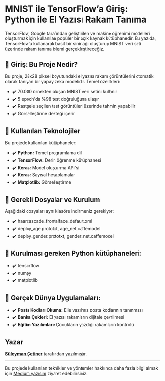 # MNIST ile TensorFlow’a Giriş: Python ile El Yazısı Rakam Tanıma

TensorFlow, Google tarafından geliştirilen ve makine öğrenimi modelleri oluşturmak için kullanılan popüler bir açık kaynak kütüphanedir. Bu yazıda, TensorFlow’u kullanarak basit bir sinir ağı oluşturup MNIST veri seti üzerinde rakam tanıma işlemi gerçekleştireceğiz.


## 🚀 Giriş: Bu Proje Nedir?

Bu proje, 28x28 piksel boyutundaki el yazısı rakam görüntülerini otomatik olarak tanıyan bir yapay zeka modelidir. Temel özellikleri:

- ✔️ 70.000 örnekten oluşan MNIST veri setini kullanır
- ✔️ 5 epoch'da %98 test doğruluğuna ulaşır
- ✔️ Rastgele seçilen test görüntüleri üzerinde tahmin yapabilir
- ✔️ Görselleştirme desteği içerir


## 🚀 Kullanılan Teknolojiler

Bu projede kullanılan kütüphaneler:

- ✔️ **Python:** Temel programlama dili
- ✔️ **TensorFlow:** Derin öğrenme kütüphanesi
- ✔️ **Keras:** Model oluşturma API'si
- ✔️ **Keras:** Sayısal hesaplamalar
- ✔️ **Matplotlib:** Görselleştirme


## 🚀 Gerekli Dosyalar ve Kurulum

Aşağıdaki dosyaları aynı klasöre indirmeniz gerekiyor:

- ✔️ haarcascade_frontalface_default.xml
- ✔️ deploy_age.prototxt, age_net.caffemodel
- ✔️ deploy_gender.prototxt, gender_net.caffemodel


## 🚀 Kurulması gereken Python kütüphaneleri:

- ✔️ tensorflow 
- ✔️ numpy
- ✔️ matplotlib

## 🚀 Gerçek Dünya Uygulamaları:

- ✔️ **Posta Kodları Okuma:** Elle yazılmış posta kodlarının tanınması
- ✔️ **Banka Çekleri:** El yazısı rakamların dijitale çevrilmesi
- ✔️ **Eğitim Yazılımları:** Çocukların yazdığı rakamların kontrolü


## Yazar

[**Süleyman Çetiner**](https://medium.com/@suleymancetiner81) tarafından yazılmıştır.

---

Bu projede kullanılan teknikler ve yöntemler hakkında daha fazla bilgi almak için [Medium yazısını](https://suleymancetiner81.medium.com/mnist-ile-tensorflowa-giri%C5%9F-python-ile-el-yaz%C4%B1s%C4%B1-tan%C4%B1ma-0d6e8753e7e4) ziyaret edebilirsiniz.
